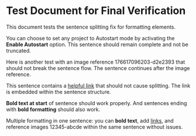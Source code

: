 # Test Document for Final Verification

This document tests the sentence splitting fix for formatting elements.

You can choose to set any project to Autostart mode by activating the **Enable Autostart** option. This sentence should remain complete and not be truncated.

Here is another test with an image reference 176617096203-d2e2393 that should not break the sentence flow. The sentence continues after the image reference.

This sentence contains a [helpful link](https://example.com) that should not cause splitting. The link is embedded within the sentence structure.

**Bold text at start** of sentence should work properly. And sentences ending with **bold formatting** should also work.

Multiple formatting in one sentence: you can **bold text**, add [links](https://test.com), and reference images 12345-abcde within the same sentence without issues.
